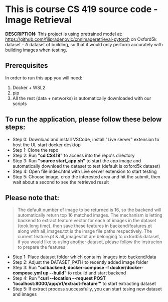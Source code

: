 # This is course CS 419 source code - Image Retrieval

**DESCRIPTION:** This project is using pretrained model at: https://github.com/filipradenovic/cnnimageretrieval-pytorch on Oxford5k dataset - A dataset of building, so that it would only perform accurately with building images when testing.

## Prerequisites
In order to run this app you will need:

1. Docker + WSL2
1. pip
1. All the rest (data + networks) is automatically downloaded with our scripts


## To run the application, please follow these below steps:

- Step 0: Download and install VSCode, install "Live server" extension to host the UI, start docker desktop
- Step 1: Clone the repo
- Step 2: Run **"cd CS419"** to access into the repo's directory
- Step 3: Run **"source start_app.sh"** to start the app image and automatically download the dataset to test (default is oxford5k dataset)
- Step 4: Open file index.html with Live server extension to start testing
- Step 5: Choose image, crop the interested area and hit the submit, then wait about a second to see the retrieved result

## Please note that: 

> The default number of image to be returned is 16, so the backend will automatically return top 16 matched images. The mechanism is letting backend to extract feature vector for each of images in the dataset (took long time), then save these features in backend/features.pt along with all_images.txt is the image file paths respectively. The current feature.pt & all_images.txt are belonging to oxford5k dataset, if you would like to using another dataset, please follow the instrucion to prepare the features:

- Step 1: Place dataset folder which contains images into backend/data
- Step 2: Adjust the DATASET_PATH to recently added image folder
- Step 3: Run **"cd backend; docker-compose -f docker/docker-compose.yml up --build"** to rebuild and start backend
- Step 4: Run **"curl --location --request POST 'localhost:8000/app/v1/extract-feature'"** to start extracting dataset
- Step 5: If extract process successfully, you can start tesing new dataset and images

